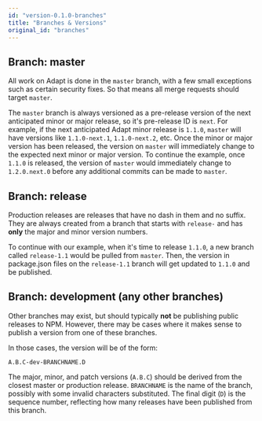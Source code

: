 ```yaml
---
id: "version-0.1.0-branches"
title: "Branches & Versions"
original_id: "branches"
---
```


<!-- DOCTOC SKIP -->


## Branch: master
All work on Adapt is done in the `master` branch, with a few small exceptions such as certain security fixes.
So that means all merge requests should target `master`.

The `master` branch is always versioned as a pre-release version of the next anticipated minor or major release, so it's pre-release ID is `next`.
For example, if the next anticipated Adapt minor release is `1.1.0`, `master` will have versions like `1.1.0-next.1`, `1.1.0-next.2`, etc.
Once the minor or major version has been released, the version on `master` will immediately change to the expected next minor or major version.
To continue the example, once `1.1.0` is released, the version of `master` would immediately change to `1.2.0.next.0` before any additional commits can be made to `master`.

## Branch: release
Production releases are releases that have no dash in them and no suffix.
They are always created from a branch that starts with `release-` and has **only** the major and minor version numbers.

To continue with our example, when it's time to release `1.1.0`, a new branch called `release-1.1` would be pulled from `master`.
Then, the version in package.json files on the `release-1.1` branch will get updated to `1.1.0` and be published.

## Branch: development (any other branches)
Other branches may exist, but should typically **not** be publishing public releases to NPM.
However, there may be cases where it makes sense to publish a version from one of these branches.

In those cases, the version will be of the form:

    A.B.C-dev-BRANCHNAME.D

The major, minor, and patch versions (`A.B.C`) should be derived from the closest master or production release.
`BRANCHNAME` is the name of the branch, possibly with some invalid characters substituted.
The final digit (`D`) is the sequence number, reflecting how many releases have been published from this branch.
